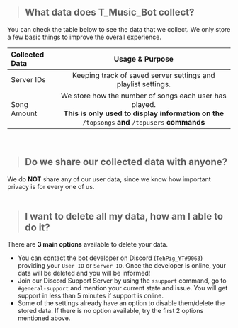 > ## **What data does T_Music_Bot collect?**

You can check the table below to see the data that we collect.
We only store a few basic things to improve the overall experience.

| Collected Data | Usage & Purpose |
| :------------- | :----------: |
| Server IDs | Keeping track of saved server settings and playlist settings. |
| Song Amount | We store how the number of songs each user has played.<br>**This is only used to display information on the** `/topsongs` **and** `/topusers` **commands** |

<br>

> ## **Do we share our collected data with anyone?**

We do **NOT** share any of our user data, since we know how important privacy is for every one of us.
<br><br>
> ## **I want to delete all my data, how am I able to do it?**

There are **3 main options** available to delete your data.
- You can contact the bot developer on Discord (`TehPig_YT#9063`) providing your `User ID` or `Server ID`. Once the developer is online, your data will be deleted and you will be informed!
- Join our Discord Support Server by using the `ssupport` command, go to `#general-support` and mention your current state and issue. You will get support in less than 5 minutes if support is online.
- Some of the settings already have an option to disable them/delete the stored data. If there is no option available, try the first 2 options mentioned above.
